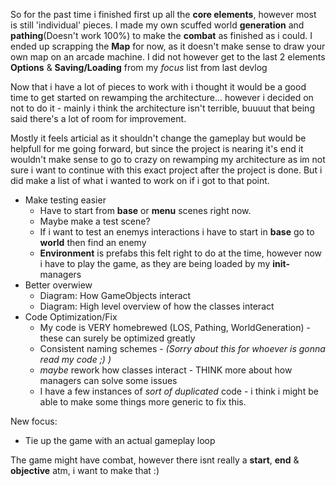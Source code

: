 So for the past time i finished first up all the **core elements**, however most is still 'individual' pieces. I made my own scuffed world **generation** and **pathing**(Doesn't work 100%) to make the **combat** as finished as i could.
I ended up scrapping the **Map** for now, as it doesn't make sense to draw your own map on an arcade machine.
I did not however get to the last 2 elements **Options** & **Saving/Loading** from my _focus_ list from last devlog

Now that i have a lot of pieces to work with i thought it would be a good time to get started on rewamping the architecture... however i decided on not to do it - mainly i think the architecture isn't terrible, buuuut that being said
there's a lot of room for improvement. 

Mostly it feels articial as it shouldn't change the gameplay but would be helpfull for me going forward, but since the project is nearing it's end it wouldn't make sense to go to crazy on rewamping my architecture as im not sure i want
to continue with this exact project after the project is done. But i did make a list of what i wanted to work on if i got to that point.
- Make testing easier
  - Have to start from **base** or **menu** scenes right now.
  - Maybe make a test scene?
  - If i want to test an enemys interactions i have to start in **base** go to **world** then find an enemy
  - **Environment** is prefabs this felt right to do at the time, however now i have to play the game, as they are being loaded by my **init-** managers
- Better overwiew
  - Diagram: How GameObjects interact
  - Diagram: High level overview of how the classes interact
- Code Optimization/Fix
  - My code is VERY homebrewed (LOS, Pathing, WorldGeneration) - these can surely be optimized greatly
  - Consistent naming schemes - _(Sorry about this for whoever is gonna read my code ;) )_
  - _maybe_ rework how classes interact - THINK more about how managers can solve some issues
  - I have a few instances of _sort of duplicated_ code - i think i might be able to make some things more generic to fix this.


New focus:
- Tie up the game with an actual gameplay loop 

The game might have combat, however there isnt really a **start**, **end** & **objective** atm, i want to make that :)
